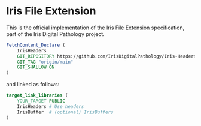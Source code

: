 # Iris File Extension

This is the official implementation of the Iris File Extension specification, part of the Iris Digital Pathology project.


```CMake 
FetchContent_Declare (
    IrisHeaders
    GIT_REPOSITORY https://github.com/IrisDigitalPathology/Iris-Headers.git
    GIT_TAG "origin/main"
    GIT_SHALLOW ON
)
```
and linked as follows:
```CMake
target_link_libraries (
    YOUR_TARGET PUBLIC
    IrisHeaders # Use headers
    IrisBuffer  # (optional) IrisBuffers
)
```